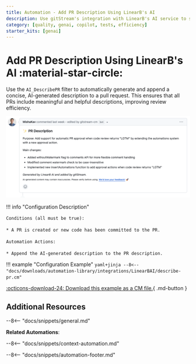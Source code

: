 ```yaml
---
title: Automation - Add PR Description Using LinearB's AI
description: Use gitStream's integration with LinearB's AI service to summarize the PR changes.
category: [quality, genai, copilot, tests, efficiency]
starter_kits: [genai]
---
```

# Add PR Description Using LinearB's AI :material-star-circle:

<!-- --8<-- [start:example]-->
Use the `AI_DescribePR` filter to automatically generate and append a concise, AI-generated description to a pull request. This ensures that all PRs include meaningful and helpful descriptions, improving review efficiency.

![summarized-pr](/automations/integrations/LinearBAI/describe-pr/LinearB-AI-describe-pr.png)

!!! info "Configuration Description"

    Conditions (all must be true):

    * A PR is created or new code has been committed to the PR.

    Automation Actions:

    * Append the AI-generated description to the PR description.

!!! example "Configuration Example"
    ```yaml+jinja
    --8<-- "docs/downloads/automation-library/integrations/LinearBAI/describe-pr.cm"
    ```
    <div class="result" markdown>
        <span>
        [:octicons-download-24: Download this example as a CM file.](/downloads/automation-library/integrations/LinearBAI/describe-pr.cm){ .md-button }
        </span>
    </div>
<!-- --8<-- [end:example]-->

## Additional Resources

--8<-- "docs/snippets/general.md"

**Related Automations**:

--8<-- "docs/snippets/context-automation.md"

--8<-- "docs/snippets/automation-footer.md"
